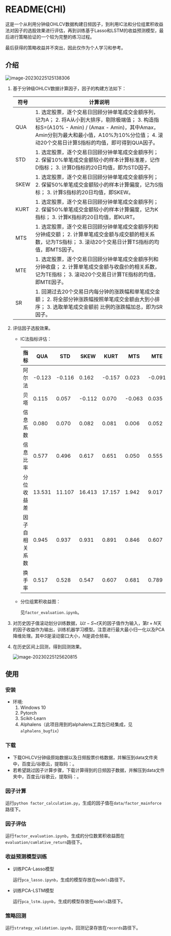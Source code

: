 # README(CHI)

这是一个从利用分钟级OHLCV数据构建日频因子，到利用IC法和分位组累积收益法对因子的选股效果进行评估，再到训练基于Lasso和LSTM的收益预测模型，最后进行策略验证的一个较为完整的练习过程。

最后获得的策略收益并不突出，因此仅作为个人学习和参考。

## 介绍

![image-20230225125138306](D:\Data\Typora_images\image-20230225125138306.png)

1. 基于分钟级OHLCV数据计算因子，因子的构建方法如下：

   | **符号** | **计算说明**                                                 |
   | -------- | ------------------------------------------------------------ |
   | QUA      | 1. 选定股票，逐个交易日回顾分钟单笔成交金额序列，记为A；  2. 将A从小到大排序，剔除极端值；  3. 构造指标S=(A10% - Amin)  / (Amax - Amin)，其中Amax，Amin分别为最大和最小值，A10%为10%分位值；  4. 滚动20个交易日计算S指标的均值，即可得到QUA因子。 |
   | STD      | 1. 选定股票，逐个交易日回顾分钟单笔成交金额序列；  2. 保留10%单笔成交金额较小的样本计算标准差，记作D指标；  3. 计算D指标的20日均值，即为STD因子。 |
   | SKEW     | 1. 选定股票，逐个交易日回顾分钟单笔成交金额序列；  2. 保留50%单笔成交金额较小的样本计算偏度，记为S指标；  3. 计算S指标的20日均值，即SKEW。 |
   | KURT     | 1. 选定股票，逐个交易日回顾分钟单笔成交金额序列；  2. 保留50%单笔成交金额较小的样本计算偏度，记为K指标；  3. 计算K指标的20日均值，即KURT。 |
   | MTS      | 1. 选定股票，逐个交易日回顾分钟单笔成交金额序列和分钟成交额；  2. 计算单笔成交金额与成交额的相关系数，记为TS指标；  3. 滚动20个交易日计算TS指标的均值，即MTS因子。 |
   | MTE      | 1. 选定股票，逐个交易日回顾分钟单笔成交金额序列和分钟收盘；  2. 计算单笔成交金额与收盘价的相关系数，记为TE指标；  3. 滚动20个交易日计算TE指标的均值，即MTE因子。 |
   | SR       | 1. 回溯过去20个交易日内每分钟的涨跌幅和单笔成交金额；  2. 将全部分钟涨跌幅按照单笔成交金额由大到小排序；  3. 选取单笔成交金额前                                                                      比例的涨跌幅加总，即为SR因子。 |

2. 评估因子选股效果。

   - IC法指标评估：

     | 指标           | QUA    | STD    | SKEW   | KURT   | MTS    | MTE    | SR     |
     | -------------- | ------ | ------ | ------ | ------ | ------ | ------ | ------ |
     | 阿尔法         | -0.123 | -0.116 | 0.162  | -0.157 | 0.023  | -0.091 | -0.111 |
     | 贝塔           | 0.115  | 0.057  | -0.112 | 0.070  | -0.063 | 0.035  | 0.040  |
     | 信息系数       | 0.080  | 0.070  | 0.082  | 0.081  | 0.006  | 0.052  | 0.057  |
     | 信息比率       | 0.577  | 0.496  | 0.617  | 0.651  | 0.050  | 0.555  | 0.667  |
     | 分位收益差     | 13.531 | 11.107 | 16.413 | 17.157 | 1.942  | 9.017  | 9.193  |
     | 因子自相关系数 | 0.945  | 0.937  | 0.931  | 0.891  | 0.846  | 0.607  | 0.527  |
     | 换手率         | 0.517  | 0.528  | 0.547  | 0.607  | 0.681  | 0.789  | 0.791  |

   - 分位组累积收益图：

     见`factor_evaluation.ipynb`。

3. 对历史因子值滚动划分训练数据，以$t-S$~$t$天的因子值作为输入，第$t+N$天的因子收益作为输出，训练机器学习模型。注意进行最大最小归一化以及PCA降维处理。其中$S$是滚动窗口大小，$N$是调仓频率。

4. 在历史区间上回测，得到回测效果。

   ![image-20230225125620815](D:\Data\Typora_images\image-20230225125620815.png)

## 使用

### 安装

- 环境:
  1. Windows 10
  2. Pytorch
  3. Scikit-Learn
  4. Alphalens（此项目用到的alphalens工具包已经集成，见`alphalens_bugfix`）

### 下载

- 下载OHLCV分钟级原始数据以及日频股票价格数据，并解压到data文件夹中，百度云/谷歌云，提取码：。
- 若希望跳过因子计算步骤，下载计算得到的日频因子数据，并解压到data文件夹中，百度云/谷歌云，提取码：。

### 因子计算

运行`python factor_calculation.py`，生成的因子值在`data/factor_mainforce`路径下。

### 因子评估

运行`factor_evaluation.ipynb`，生成的分位数累积收益图在`evaluation/cumlative_return`路径下。

### 收益预测模型训练

- 训练PCA-Lasso模型

  运行`pca_lasso.ipynb`，生成的模型存放在`models`路径下。

- 训练PCA-LSTM模型

  运行`pca_lstm.ipynb`，生成的模型存放在`models`路径下。

### 策略回测

运行`strategy_validation.ipynb`，回测记录存放在`records`路径下。